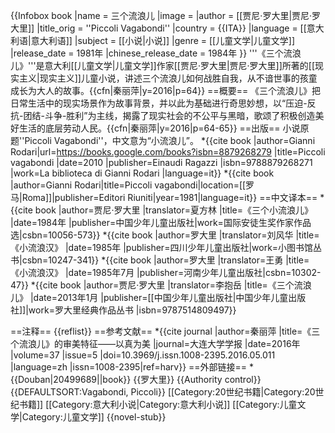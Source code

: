 {{Infobox book
|name          = 三个流浪儿
|image         = 
|author        = [[贾尼·罗大里|贾尼·罗大里]]
|title_orig    = ''Piccoli Vagabondi''
|country       = {{ITA}}
|language      = [[意大利语|意大利语]]
|subject       = [[小说|小说]]
|genre         = [[儿童文学|儿童文学]]
|release_date  = 1981年
|chinese_release_date = 1984年
}}
'''《三个流浪儿》'''是意大利[[儿童文学|儿童文学]]作家[[贾尼·罗大里|贾尼·罗大里]]所著的[[现实主义|现实主义]]儿童小说，讲述三个流浪儿如何战胜自我，从不谙世事的孩童成长为大人的故事。{{cfn|秦丽萍|y=2016|p=64}}
==概要==
《三个流浪儿》把日常生活中的现实场景作为故事背景，并以此为基础进行奇思妙想，以“压迫-反抗-团结-斗争-胜利”为主线，揭露了现实社会的不公平与黑暗，歌颂了积极创造美好生活的底层劳动人民。{{cfn|秦丽萍|y=2016|p=64-65}}
==出版==
小说原题''Piccoli Vagabondi''，中文意为“小流浪儿”。
*{{cite book |author=Gianni Rodari|url=https://books.google.com/books?isbn=8879268279 |title=Piccoli vagabondi |date=2010 |publisher=Einaudi Ragazzi |isbn=9788879268271 |work=La biblioteca di Gianni Rodari |language=it}}
*{{cite book |author=Gianni Rodari|title=Piccoli vagabondi|location=[[罗马|Roma]]|publisher=Editori Riuniti|year=1981|language=it}}
==中文译本==
*{{cite book |author=贾尼·罗大里 |translator=夏方林 |title=《三个小流浪儿》 |date=1984年 |publisher=中国少年儿童出版社|work=国际安徒生奖作家作品选|csbn=10056-573}}
*{{cite book |author=罗大里 |translator=刘风华 |title=《小流浪汉》 |date=1985年 |publisher=四川少年儿童出版社|work=小图书馆丛书|csbn=10247-341}}
*{{cite book |author=罗大里 |translator=王勇 |title=《小流浪汉》 |date=1985年7月 |publisher=河南少年儿童出版社|csbn=10302-47}}
*{{cite book |author=贾尼·罗大里 |translator=李抱岳 |title=《三个流浪儿》 |date=2013年1月 |publisher=[[中国少年儿童出版社|中国少年儿童出版社]]|work=罗大里经典作品丛书 |isbn=9787514809497}}

==注释==
{{reflist}}
==参考文献==
*{{cite journal |author=秦丽萍 |title=《三个流浪儿》的审美特征——以真为美 |journal=大连大学学报 |date=2016年 |volume=37 |issue=5 |doi=10.3969/j.issn.1008-2395.2016.05.011 |language=zh |issn=1008-2395|ref=harv}}
==外部链接==
*{{Douban|20499689||book}}
{{罗大里}}
{{Authority control}}
{{DEFAULTSORT:Vagabondi, Piccoli}}
[[Category:20世纪书籍|Category:20世纪书籍]]
[[Category:意大利小说|Category:意大利小说]]
[[Category:儿童文学|Category:儿童文学]]
{{novel-stub}}